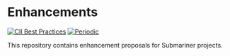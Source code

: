 # Enhancements

<!-- markdownlint-disable line-length -->
[![CII Best Practices](https://bestpractices.coreinfrastructure.org/projects/4865/badge)](https://bestpractices.coreinfrastructure.org/projects/4865)
[![Periodic](https://github.com/submariner-io/enhancements/workflows/Periodic/badge.svg)](https://github.com/submariner-io/enhancements/actions?query=workflow%3APeriodic)
<!-- markdownlint-enable line-length -->

This repository contains enhancement proposals for Submariner projects.
